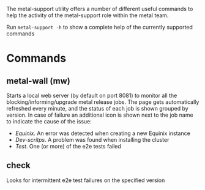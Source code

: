 The metal-support utility offers a number of different useful commands to help
the activity of the metal-support role within the metal team.

Run `metal-support -h` to show a complete help of the currently supported commands

# Commands

## metal-wall (mw)

Starts a local web server (by default on port 8081) to monitor all the blocking/informing/upgrade metal release jobs. 
The page gets automatically refreshed every minute, and the status of each job is shown grouped by version.
In case of failure an additional icon is shown next to the job name to indicate the cause of the issue:

* *Equinix*. An error was detected when creating a new Equinix instance
* *Dev-scritps*. A problem was found when installing the cluster
* *Test*. One (or more) of the e2e tests failed

## check

Looks for intermittent e2e test failures on the specified version
